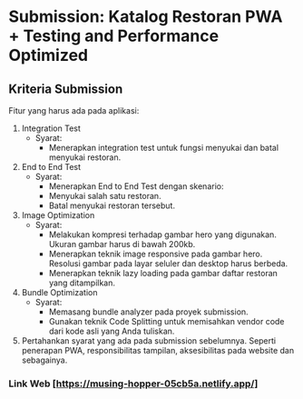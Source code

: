 # Submission: Katalog Restoran PWA + Testing and Performance Optimized
## Kriteria Submission
Fitur yang harus ada pada aplikasi:

1. Integration Test
   - Syarat:
     - Menerapkan integration test untuk fungsi menyukai dan batal menyukai restoran.
2. End to End Test
   - Syarat:
     - Menerapkan End to End Test dengan skenario:
     - Menyukai salah satu restoran.
     - Batal menyukai restoran tersebut.
3. Image Optimization
   - Syarat:
     - Melakukan kompresi terhadap gambar hero yang digunakan. Ukuran gambar harus di bawah 200kb.
     - Menerapkan teknik image responsive pada gambar hero. Resolusi gambar pada layar seluler dan desktop harus berbeda.
     - Menerapkan teknik lazy loading pada gambar daftar restoran yang ditampilkan.
4. Bundle Optimization
   - Syarat:
     - Memasang bundle analyzer pada proyek submission.
     - Gunakan teknik Code Splitting untuk memisahkan vendor code dari kode asli yang Anda tuliskan.
5. Pertahankan syarat yang ada pada submission sebelumnya. Seperti penerapan PWA, responsibilitas tampilan,  aksesibilitas pada website dan sebagainya.

### Link Web [https://musing-hopper-05cb5a.netlify.app/]
